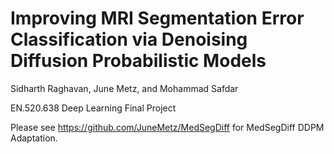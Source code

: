 # Improving MRI Segmentation Error Classification via Denoising Diffusion Probabilistic Models

Sidharth Raghavan, June Metz, and Mohammad Safdar

EN.520.638 Deep Learning Final Project

Please see https://github.com/JuneMetz/MedSegDiff for MedSegDiff DDPM Adaptation.
